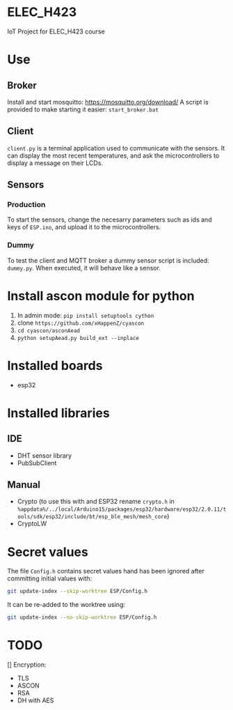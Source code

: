 # ELEC_H423
IoT Project for ELEC_H423 course

# Use

## Broker
Install and start mosquitto: https://mosquitto.org/download/
A script is provided to make starting it easier: ```start_broker.bat```

## Client
```client.py``` is a terminal application used to communicate with the sensors.
It can display the most recent temperatures, and ask the microcontrollers to display a message on their LCDs.

## Sensors
### Production
To start the sensors, change the necesarry parameters such as ids and keys of ```ESP.ino```, and upload it to the microcontrollers.

### Dummy
To test the client and MQTT broker a dummy sensor script is included: ```dummy.py```.
When executed, it will behave like a sensor.

# Install ascon module for python
1) In admin mode: ```pip install setuptools cython```
2) clone ```https://github.com/xHappenZ/cyascon```
3) ```cd cyascon/asconAead```
4) ```python setupAead.py build_ext --inplace```

# Installed boards
- esp32

# Installed libraries
## IDE
- DHT sensor library
- PubSubClient
## Manual
- Crypto (to use this with and ESP32 rename ```crypto.h``` in ```%appdata%/../local/Arduino15/packages/esp32/hardware/esp32/2.0.11/tools/sdk/esp32/include/bt/esp_ble_mesh/mesh_core```)
- CryptoLW

# Secret values
The file ```Config.h``` contains secret values hand has been ignored after committing initial values with:
```bash
git update-index --skip-worktree ESP/Config.h
```
It can be re-added to the worktree using:
```bash
git update-index --no-skip-worktree ESP/Config.h
```

# TODO
[] Encryption:
- TLS
- ASCON
- RSA
- DH with AES
